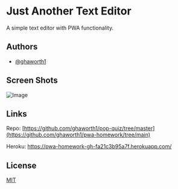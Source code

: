 
# Just Another Text Editor

A simple text editor with PWA functionality.

## Authors

- [@ghaworth1](https://www.github.com/ghaworth1)


## Screen Shots

![Image](./Assets/Capture.JPG)


## Links

Repo: [https://github.com/ghaworth1/pop-quiz/tree/master](https://github.com/ghaworth1/pwa-homework/tree/main)

Heroku: https://pwa-homework-gh-fa21c3b95a7f.herokuapp.com/


## License

[MIT](https://choosealicense.com/licenses/mit/)
